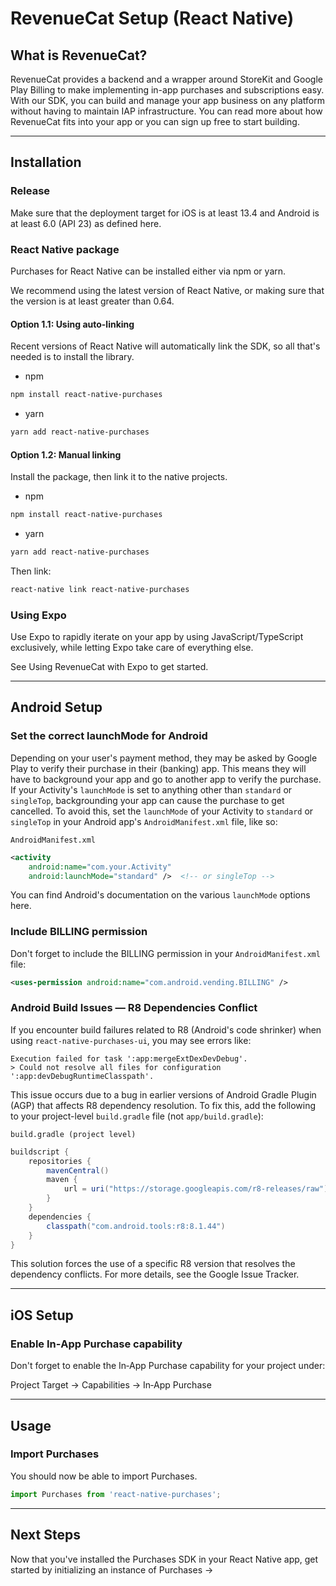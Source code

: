 # RevenueCat Setup (React Native)

## What is RevenueCat?
RevenueCat provides a backend and a wrapper around StoreKit and Google Play Billing to make implementing in-app purchases and subscriptions easy. With our SDK, you can build and manage your app business on any platform without having to maintain IAP infrastructure. You can read more about how RevenueCat fits into your app or you can sign up free to start building.

---

## Installation

### Release
Make sure that the deployment target for iOS is at least 13.4 and Android is at least 6.0 (API 23) as defined here.

### React Native package
Purchases for React Native can be installed either via npm or yarn.

We recommend using the latest version of React Native, or making sure that the version is at least greater than 0.64.

#### Option 1.1: Using auto-linking
Recent versions of React Native will automatically link the SDK, so all that's needed is to install the library.

- npm

```bash
npm install react-native-purchases
```

- yarn

```bash
yarn add react-native-purchases
```

#### Option 1.2: Manual linking
Install the package, then link it to the native projects.

- npm

```bash
npm install react-native-purchases
```

- yarn

```bash
yarn add react-native-purchases
```

Then link:

```bash
react-native link react-native-purchases
```

### Using Expo
Use Expo to rapidly iterate on your app by using JavaScript/TypeScript exclusively, while letting Expo take care of everything else.

See Using RevenueCat with Expo to get started.

---

## Android Setup

### Set the correct launchMode for Android
Depending on your user's payment method, they may be asked by Google Play to verify their purchase in their (banking) app. This means they will have to background your app and go to another app to verify the purchase. If your Activity's `launchMode` is set to anything other than `standard` or `singleTop`, backgrounding your app can cause the purchase to get cancelled. To avoid this, set the `launchMode` of your Activity to `standard` or `singleTop` in your Android app's `AndroidManifest.xml` file, like so:

`AndroidManifest.xml`

```xml
<activity 
    android:name="com.your.Activity"
    android:launchMode="standard" />  <!-- or singleTop -->
```

You can find Android's documentation on the various `launchMode` options here.

### Include BILLING permission
Don't forget to include the BILLING permission in your `AndroidManifest.xml` file:

```xml
<uses-permission android:name="com.android.vending.BILLING" />
```

### Android Build Issues — R8 Dependencies Conflict
If you encounter build failures related to R8 (Android's code shrinker) when using `react-native-purchases-ui`, you may see errors like:

```
Execution failed for task ':app:mergeExtDexDevDebug'.
> Could not resolve all files for configuration ':app:devDebugRuntimeClasspath'.
```

This issue occurs due to a bug in earlier versions of Android Gradle Plugin (AGP) that affects R8 dependency resolution. To fix this, add the following to your project-level `build.gradle` file (not `app/build.gradle`):

`build.gradle (project level)`

```groovy
buildscript {
    repositories {
        mavenCentral()
        maven {
            url = uri("https://storage.googleapis.com/r8-releases/raw")
        }
    }
    dependencies {
        classpath("com.android.tools:r8:8.1.44")
    }
}
```

This solution forces the use of a specific R8 version that resolves the dependency conflicts. For more details, see the Google Issue Tracker.

---

## iOS Setup

### Enable In‑App Purchase capability
Don't forget to enable the In‑App Purchase capability for your project under:

Project Target → Capabilities → In‑App Purchase

---

## Usage

### Import Purchases
You should now be able to import Purchases.

```ts
import Purchases from 'react-native-purchases';
```

---

## Next Steps
Now that you've installed the Purchases SDK in your React Native app, get started by initializing an instance of Purchases →
